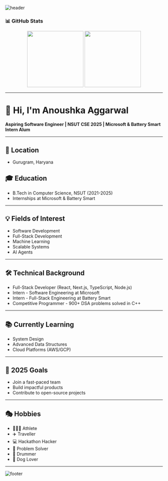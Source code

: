 ![header](https://capsule-render.vercel.app/api?type=wave&color=0:8A2BE2,100:00BFFF&height=300&section=header&text=Anoushka%20Aggarwal&fontSize=70&animation=fadeIn&fontColor=ffffff)

### 📊 GitHub Stats

<p align="center">
  <img height="180em" src="https://github-readme-stats.vercel.app/api?username=Anoushka-Aggarwal&show_icons=true&theme=radical&hide_border=true&rank_icon=github&include_all_commits=true"/>
  <img height="180em" src="https://github-readme-stats.vercel.app/api/top-langs/?username=Anoushka-Aggarwal&layout=compact&theme=radical&hide_border=true"/>
</p>

---

# 👋 Hi, I'm Anoushka Aggarwal
**Aspiring Software Engineer | NSUT CSE 2025 | Microsoft & Battery Smart Intern Alum**

---

## 📍 Location
- Gurugram, Haryana

## 🎓 Education
- B.Tech in Computer Science, NSUT (2021-2025)  
- Internships at Microsoft & Battery Smart  

---

## 💡 Fields of Interest
- Software Development  
- Full-Stack Development  
- Machine Learning  
- Scalable Systems  
- AI Agents  

---

## 🛠 Technical Background
- Full-Stack Developer (React, Next.js, TypeScript, Node.js)  
- Intern - Software Engineering at Microsoft  
- Intern - Full-Stack Engineering at Battery Smart  
- Competitive Programmer - 900+ DSA problems solved in C++  

---

## 📚 Currently Learning
- System Design  
- Advanced Data Structures  
- Cloud Platforms (AWS/GCP)  

---

## 🎯 2025 Goals
- Join a fast-paced team  
- Build impactful products  
- Contribute to open-source projects  

---

## 🎭 Hobbies
- 🏃🏼‍♀️ Athlete  
- ✈️ Traveller  
- 💻 Hackathon Hacker  
- 🧩 Problem Solver  
- 🥁 Drummer  
- 🐶 Dog Lover  

---

![footer](https://capsule-render.vercel.app/api?type=wave&color=0:00BFFF,100:8A2BE2&height=200&section=footer&animation=fadeIn)

